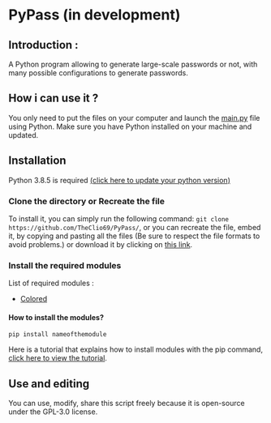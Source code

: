 # PyPass (in development)

## Introduction :
A Python program allowing to generate large-scale passwords or not, with many possible configurations to generate passwords.

## How i can use it ?
You only need to put the files on your computer and launch the [main.py](https://github.com/TheClio69/PyPass/blob/master/main.py) file using Python. Make sure you have Python installed on your machine and updated.

## Installation
Python 3.8.5 is required [(click here to update your python version)](https://www.python.org/downloads/)
### Clone the directory or Recreate the file
To install it, you can simply run the following command: `git clone https://github.com/TheClio69/PyPass/`, or you can recreate the file, embed it, by copying and pasting all the files (Be sure to respect the file formats to avoid problems.) or download it by clicking on [this link](https://github.com/TheClio69/PyPass/archive/master.zip).

### Install the required modules
List of required modules :
- [Colored](https://pypi.org/project/colored/)

#### How to install the modules?
```
pip install nameofthemodule
```
Here is a tutorial that explains how to install modules with the pip command, [click here to view the tutorial](https://programminghistorian.org/en/lessons/installing-python-modules-pip).

## Use and editing
You can use, modify, share this script freely because it is open-source under the GPL-3.0 license.
